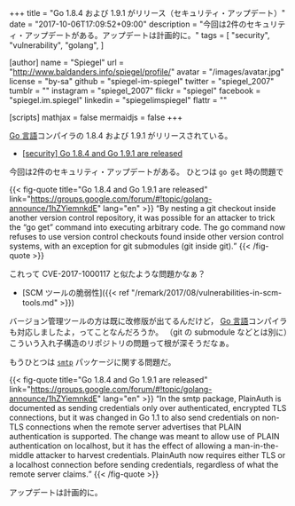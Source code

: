 +++
title = "Go 1.8.4 および 1.9.1 がリリース（セキュリティ・アップデート）"
date =  "2017-10-06T17:09:52+09:00"
description = "今回は2件のセキュリティ・アップデートがある。アップデートは計画的に。"
tags = [
  "security",
  "vulnerability",
  "golang",
]

[author]
  name      = "Spiegel"
  url       = "http://www.baldanders.info/spiegel/profile/"
  avatar    = "/images/avatar.jpg"
  license   = "by-sa"
  github    = "spiegel-im-spiegel"
  twitter   = "spiegel_2007"
  tumblr    = ""
  instagram = "spiegel_2007"
  flickr    = "spiegel"
  facebook  = "spiegel.im.spiegel"
  linkedin  = "spiegelimspiegel"
  flattr    = ""

[scripts]
  mathjax = false
  mermaidjs = false
+++

[Go 言語]コンパイラの 1.8.4 および 1.9.1 がリリースされている。

- [[security] Go 1.8.4 and Go 1.9.1 are released](https://groups.google.com/forum/#!topic/golang-announce/1hZYiemnkdE)

今回は2件のセキュリティ・アップデートがある。
ひとつは `go get` 時の問題で

{{< fig-quote  title="Go 1.8.4 and Go 1.9.1 are released" link="https://groups.google.com/forum/#!topic/golang-announce/1hZYiemnkdE" lang="en" >}}
<q>By nesting a git checkout inside another version control repository, it was possible for an attacker to trick the “go get” command into executing arbitrary code. The go command now refuses to use version control checkouts found inside other version control systems, with an exception for git submodules (git inside git).</q>
{{< /fig-quote >}}

これって CVE-2017-1000117 と似たような問題かなぁ？

- [SCM ツールの脆弱性]({{< ref "/remark/2017/08/vulnerabilities-in-scm-tools.md" >}})

バージョン管理ツールの方は既に改修版が出てるんだけど， [Go 言語]コンパイラも対応しましたよ，ってことなんだろうか。
（git の submodule などとは別に）こういう入れ子構造のリポジトリの問題って根が深そうだなぁ。

もうひとつは [`smtp`] パッケージに関する問題だ。

{{< fig-quote  title="Go 1.8.4 and Go 1.9.1 are released" link="https://groups.google.com/forum/#!topic/golang-announce/1hZYiemnkdE" lang="en" >}}
<q>In the smtp package, PlainAuth is documented as sending credentials only over authenticated, encrypted TLS connections, but it was changed in Go 1.1 to also send credentials on non-TLS connections when the remote server advertises that PLAIN authentication is supported. The change was meant to allow use of PLAIN authentication on localhost, but it has the effect of allowing a man-in-the-middle attacker to harvest credentials. PlainAuth now requires either TLS or a localhost connection before sending credentials, regardless of what the remote server claims.</q>
{{< /fig-quote >}}

アップデートは計画的に。

[Go 言語]: https://golang.org/ "The Go Programming Language"
[`smtp`]: https://golang.org/pkg/net/smtp/ "smtp - The Go Programming Language"
